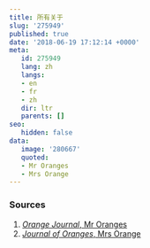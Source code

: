 ```yaml
---
title: 所有关于
slug: '275949'
published: true
date: '2018-06-19 17:12:14 +0000'
meta:
   id: 275949
   lang: zh
   langs:
   - en
   - fr
   - zh
   dir: ltr
   parents: []
seo:
   hidden: false
data:
   image: '280667'
   quoted:
   - Mr Oranges
   - Mrs Orange
---
```


<!--{% contentfor hero %}-->
### Sources

1. [<cite>Orange Journal</cite>, Mr Oranges](http://www.oranges.com)
2. [<cite>Journal of Oranges</cite>, Mrs Orange](http://www.oranges.co.uk)
<!--{% endcontentfor %}-->